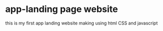 # app-landing page website
this is my first app landing website making using html CSS and javascript
